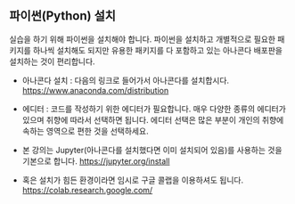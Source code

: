 ## 파이썬(Python) 설치

실습을 하기 위해 파이썬을 설치해야 합니다. 파이썬을 설치하고 개별적으로 필요한 패키지를 하나씩 
설치해도 되지만 유용한 패키지를 다 포함하고 있는 아나콘다 배포판을 설치하는 것이 편리합니다. 

* 아나콘다 설치 : 다음의 링크로 들어가서 아나콘다를 설치합시다. https://www.anaconda.com/distribution
* 에디터 : 코드를 작성하기 위한 에디터가 필요합니다. 매우 다양한 종류의 에디터가 있으며 취향에 
따라서 선택하면 됩니다. 에디터 선택은 많은 부분이 개인의 취향에 속하는 영역으로 편한 것을 선택하세요. 
* 본 강의는 Jupyter(아나콘다를 설치했다면 이미 설치되어 있음)를 사용하는 것을 기본으로 합니다. https://jupyter.org/install  

* 혹은 설치가 힘든 환경이라면 임시로 구글 콜랩을 이용하셔도 됩니다. https://colab.research.google.com/
